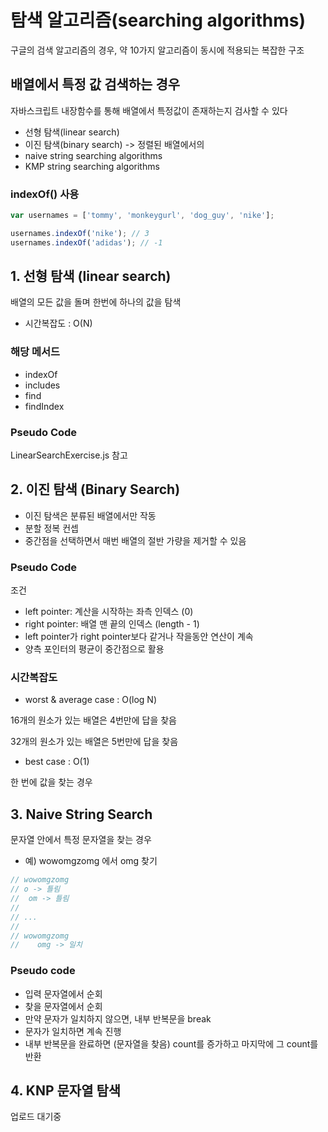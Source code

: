 # 탐색 알고리즘(searching algorithms)

구글의 검색 알고리즘의 경우, 약 10가지 알고리즘이 동시에 적용되는 복잡한 구조

## 배열에서 특정 값 검색하는 경우

자바스크립트 내장함수를 통해 배열에서 특정값이 존재하는지 검사할 수 있다

- 선형 탐색(linear search)
- 이진 탐색(binary search) -> 정렬된 배열에서의
- naive string searching algorithms
- KMP string searching algorithms

### indexOf() 사용

```js
var usernames = ['tommy', 'monkeygurl', 'dog_guy', 'nike'];

usernames.indexOf('nike'); // 3
usernames.indexOf('adidas'); // -1
```

## 1. 선형 탐색 (linear search)

배열의 모든 값을 돌며 한번에 하나의 값을 탐색

- 시간복잡도 : O(N)

### 해당 메서드

- indexOf
- includes
- find
- findIndex

### Pseudo Code

LinearSearchExercise.js 참고

## 2. 이진 탐색 (Binary Search)

- 이진 탐색은 분류된 배열에서만 작동
- 분할 정복 컨셉
- 중간점을 선택하면서 매번 배열의 절반 가량을 제거할 수 있음

### Pseudo Code

조건

- left pointer: 계산을 시작하는 좌측 인덱스 (0)
- right pointer: 배열 맨 끝의 인덱스 (length - 1)
- left pointer가 right pointer보다 같거나 작을동안 연산이 계속
- 양측 포인터의 평균이 중간점으로 활용

### 시간복잡도

- worst & average case : O(log N)

16개의 원소가 있는 배열은 4번만에 답을 찾음

32개의 원소가 있는 배열은 5번만에 답을 찾음

- best case : O(1)

한 번에 값을 찾는 경우

## 3. Naive String Search

문자열 안에서 특정 문자열을 찾는 경우

- 예) wowomgzomg 에서 omg 찾기

```js
// wowomgzomg
// o -> 틀림
//  om -> 틀림
//
// ...
//
// wowomgzomg
//    omg -> 일치
```

### Pseudo code

- 입력 문자열에서 순회
- 찾을 문자열에서 순회
- 만약 문자가 일치하지 않으면, 내부 반복문을 break
- 문자가 일치하면 계속 진행
- 내부 반복문을 완료하면 (문자열을 찾음) count를 증가하고 마지막에 그 count를 반환

## 4. KNP 문자열 탐색

업로드 대기중
